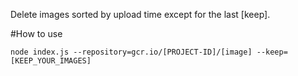 Delete images sorted by upload time except for the last \[keep\].

#How to use
```
node index.js --repository=gcr.io/[PROJECT-ID]/[image] --keep=[KEEP_YOUR_IMAGES]
```